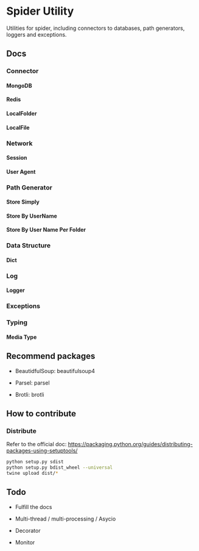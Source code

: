 # Spider Utility

Utilities for spider, including connectors to databases, path generators, loggers and exceptions.

## Docs

### Connector

#### MongoDB

#### Redis

#### LocalFolder

#### LocalFile

### Network

#### Session

#### User Agent

### Path Generator

#### Store Simply

#### Store By UserName

#### Store By User Name Per Folder

### Data Structure

#### Dict

### Log

#### Logger

### Exceptions

### Typing

#### Media Type

## Recommend packages

* BeautidfulSoup: beautifulsoup4

* Parsel: parsel

* Brotli: brotli

## How to contribute

### Distribute

Refer to the official doc: https://packaging.python.org/guides/distributing-packages-using-setuptools/

```bash
python setup.py sdist
python setup.py bdist_wheel --universal
twine upload dist/*
```

## Todo

* Fulfill the docs

* Multi-thread / multi-processing / Asycio

* Decorator

* Monitor
